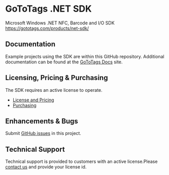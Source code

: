 # GoToTags .NET SDK
Microsoft Windows .NET NFC, Barcode and I/O SDK
https://gototags.com/products/net-sdk/

## Documentation
Example projects using the SDK are within this GitHub repository. Additional documentation can be found at the [GoToTags Docs](http://docs./gototags.com) site.

## Licensing, Pricing & Purchasing
The SDK requires an active license to operate.
* [License and Pricing](https://gototags.com/products/net-sdk/)
* [Purchasing](http://store.gototags.com/)

## Enhancements & Bugs
Submit [GitHub issues](https://github.com/GoToTags/GoToTags-NET/issues) in this project.

## Technical Support
Technical support is provided to customers with an active license.Please [contact us](https://gototags.com/contact/) and provide your license id.
